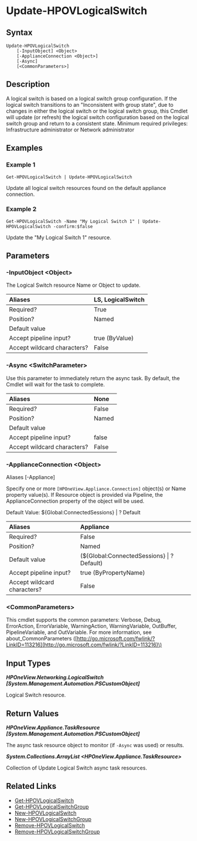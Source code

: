 ﻿---
description: Refresh a new Logical Switch resource.
---

# Update-HPOVLogicalSwitch

## Syntax

```text
Update-HPOVLogicalSwitch
    [-InputObject] <Object>
    [-ApplianceConnection <Object>]
    [-Async]
    [<CommonParameters>]
```

## Description

A logical switch is based on a logical switch group configuration. If the logical switch transitions to an "Inconsistent with group state", due to changes in either the logical switch or the logical switch group, this Cmdlet will update (or refresh) the logical switch configuration based on the logical switch group and return to a consistent state.
 Minimum required privileges: Infrastructure administrator or Network administrator 

## Examples

###  Example 1 

```text
Get-HPOVLogicalSwitch | Update-HPOVLogicalSwitch
```

Update all logical switch resources found on the default appliance connection.

###  Example 2 

```text
Get-HPOVLogicalSwitch -Name "My Logical Switch 1" | Update-HPOVLogicalSwitch -confirm:$false
```

Update the "My Logical Switch 1" resource.

## Parameters

### -InputObject &lt;Object&gt;

The Logical Switch resource Name or Object to update.

| Aliases | LS, LogicalSwitch |
| :--- | :--- |
| Required? | True |
| Position? | Named |
| Default value |  |
| Accept pipeline input? | true (ByValue) |
| Accept wildcard characters? | False |

### -Async &lt;SwitchParameter&gt;

Use this parameter to immediately return the async task.  By default, the Cmdlet will wait for the task to complete.

| Aliases | None |
| :--- | :--- |
| Required? | False |
| Position? | Named |
| Default value |  |
| Accept pipeline input? | false |
| Accept wildcard characters? | False |

### -ApplianceConnection &lt;Object&gt;

Aliases [-Appliance]

Specify one or more `[HPOneView.Appliance.Connection]` object(s) or Name property value(s). If Resource object is provided via Pipeline, the ApplianceConnection property of the object will be used.

Default Value: ${Global:ConnectedSessions} | ? Default

| Aliases | Appliance |
| :--- | :--- |
| Required? | False |
| Position? | Named |
| Default value | (${Global:ConnectedSessions} &vert; ? Default) |
| Accept pipeline input? | true (ByPropertyName) |
| Accept wildcard characters? | False |

### &lt;CommonParameters&gt;

This cmdlet supports the common parameters: Verbose, Debug, ErrorAction, ErrorVariable, WarningAction, WarningVariable, OutBuffer, PipelineVariable, and OutVariable. For more information, see about\_CommonParameters \([http://go.microsoft.com/fwlink/?LinkID=113216](http://go.microsoft.com/fwlink/?LinkID=113216)\)

## Input Types

_**HPOneView.Networking.LogicalSwitch [System.Management.Automation.PSCustomObject]**_

Logical Switch resource.

## Return Values

_**HPOneView.Appliance.TaskResource [System.Management.Automation.PSCustomObject]**_

The async task resource object to monitor (if `-Async` was used) or results.

_**System.Collections.ArrayList <HPOneView.Appliance.TaskResource>**_

Collection of Update Logical Switch async task resources.

## Related Links

* [Get-HPOVLogicalSwitch](get-hpovlogicalswitch.md)
* [Get-HPOVLogicalSwitchGroup](get-hpovlogicalswitchgroup.md)
* [New-HPOVLogicalSwitch](new-hpovlogicalswitch.md)
* [New-HPOVLogicalSwitchGroup](new-hpovlogicalswitchgroup.md)
* [Remove-HPOVLogicalSwitch](remove-hpovlogicalswitch.md)
* [Remove-HPOVLogicalSwitchGroup](remove-hpovlogicalswitchgroup.md)
